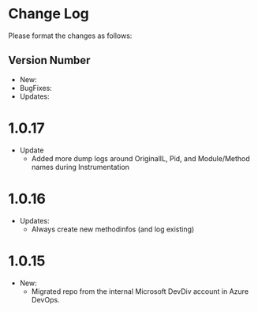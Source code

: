 # Change Log

Please format the changes as follows:

## Version Number
+ New:
+ BugFixes:
+ Updates:

# 1.0.17
+ Update
  + Added more dump logs around OriginalIL, Pid, and Module/Method names during Instrumentation
# 1.0.16

+ Updates: 
    + Always create new methodinfos (and log existing)

# 1.0.15

+ New:
    + Migrated repo from the internal Microsoft DevDiv account in Azure DevOps.